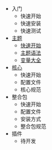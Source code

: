 * 入门
  * 快速开始
  * 快速安装
  * 快速测试
* [主题](/theme-index.md)
  * [快速开始](/theme-start.md)
  * [主题语法](theme-pragma.md)
  * [变量大全](theme-vars.md)
* [核心](/core-index.md)
  * 快速开始
  * 配置文件
  * 核心规范
* 整合包
  * 快速开始
  * 配置文件
  * 安装方式
  * 整合包规范
* 插件
  * 待开发
